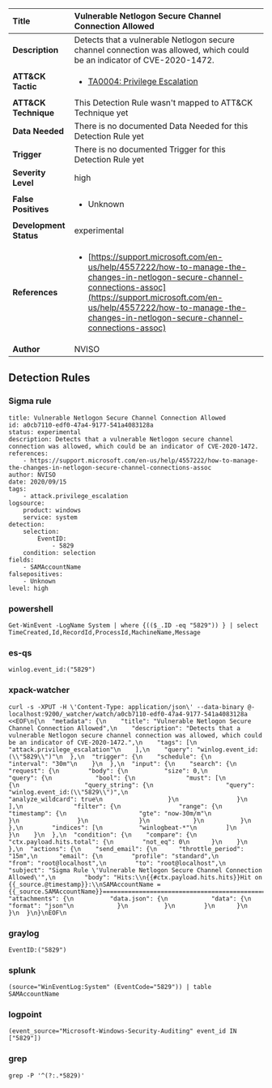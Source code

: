 | Title                    | Vulnerable Netlogon Secure Channel Connection Allowed       |
|:-------------------------|:------------------|
| **Description**          | Detects that a vulnerable Netlogon secure channel connection was allowed, which could be an indicator of CVE-2020-1472. |
| **ATT&amp;CK Tactic**    |  <ul><li>[TA0004: Privilege Escalation](https://attack.mitre.org/tactics/TA0004)</li></ul>  |
| **ATT&amp;CK Technique** |  This Detection Rule wasn't mapped to ATT&amp;CK Technique yet  |
| **Data Needed**          |  There is no documented Data Needed for this Detection Rule yet  |
| **Trigger**              |  There is no documented Trigger for this Detection Rule yet  |
| **Severity Level**       | high |
| **False Positives**      | <ul><li>Unknown</li></ul>  |
| **Development Status**   | experimental |
| **References**           | <ul><li>[https://support.microsoft.com/en-us/help/4557222/how-to-manage-the-changes-in-netlogon-secure-channel-connections-assoc](https://support.microsoft.com/en-us/help/4557222/how-to-manage-the-changes-in-netlogon-secure-channel-connections-assoc)</li></ul>  |
| **Author**               | NVISO |


## Detection Rules

### Sigma rule

```
title: Vulnerable Netlogon Secure Channel Connection Allowed
id: a0cb7110-edf0-47a4-9177-541a4083128a
status: experimental
description: Detects that a vulnerable Netlogon secure channel connection was allowed, which could be an indicator of CVE-2020-1472.
references:
    - https://support.microsoft.com/en-us/help/4557222/how-to-manage-the-changes-in-netlogon-secure-channel-connections-assoc
author: NVISO
date: 2020/09/15
tags:
    - attack.privilege_escalation
logsource:
    product: windows
    service: system
detection:
    selection:
        EventID:
            - 5829
    condition: selection
fields:
    - SAMAccountName
falsepositives:
    - Unknown
level: high

```





### powershell
    
```
Get-WinEvent -LogName System | where {(($_.ID -eq "5829")) } | select TimeCreated,Id,RecordId,ProcessId,MachineName,Message
```


### es-qs
    
```
winlog.event_id:("5829")
```


### xpack-watcher
    
```
curl -s -XPUT -H \'Content-Type: application/json\' --data-binary @- localhost:9200/_watcher/watch/a0cb7110-edf0-47a4-9177-541a4083128a <<EOF\n{\n  "metadata": {\n    "title": "Vulnerable Netlogon Secure Channel Connection Allowed",\n    "description": "Detects that a vulnerable Netlogon secure channel connection was allowed, which could be an indicator of CVE-2020-1472.",\n    "tags": [\n      "attack.privilege_escalation"\n    ],\n    "query": "winlog.event_id:(\\"5829\\")"\n  },\n  "trigger": {\n    "schedule": {\n      "interval": "30m"\n    }\n  },\n  "input": {\n    "search": {\n      "request": {\n        "body": {\n          "size": 0,\n          "query": {\n            "bool": {\n              "must": [\n                {\n                  "query_string": {\n                    "query": "winlog.event_id:(\\"5829\\")",\n                    "analyze_wildcard": true\n                  }\n                }\n              ],\n              "filter": {\n                "range": {\n                  "timestamp": {\n                    "gte": "now-30m/m"\n                  }\n                }\n              }\n            }\n          }\n        },\n        "indices": [\n          "winlogbeat-*"\n        ]\n      }\n    }\n  },\n  "condition": {\n    "compare": {\n      "ctx.payload.hits.total": {\n        "not_eq": 0\n      }\n    }\n  },\n  "actions": {\n    "send_email": {\n      "throttle_period": "15m",\n      "email": {\n        "profile": "standard",\n        "from": "root@localhost",\n        "to": "root@localhost",\n        "subject": "Sigma Rule \'Vulnerable Netlogon Secure Channel Connection Allowed\'",\n        "body": "Hits:\\n{{#ctx.payload.hits.hits}}Hit on {{_source.@timestamp}}:\\nSAMAccountName = {{_source.SAMAccountName}}================================================================================\\n{{/ctx.payload.hits.hits}}",\n        "attachments": {\n          "data.json": {\n            "data": {\n              "format": "json"\n            }\n          }\n        }\n      }\n    }\n  }\n}\nEOF\n
```


### graylog
    
```
EventID:("5829")
```


### splunk
    
```
(source="WinEventLog:System" (EventCode="5829")) | table SAMAccountName
```


### logpoint
    
```
(event_source="Microsoft-Windows-Security-Auditing" event_id IN ["5829"])
```


### grep
    
```
grep -P '^(?:.*5829)'
```



